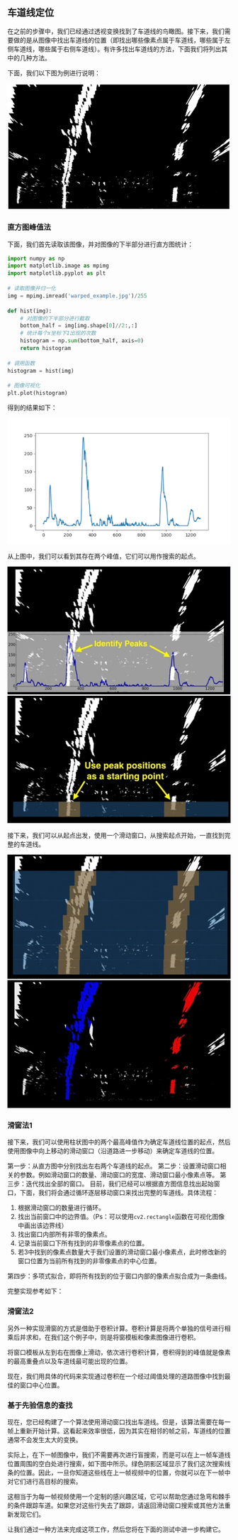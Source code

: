 ## 车道线定位

在之前的步骤中，我们已经通过透视变换找到了车道线的鸟瞰图。接下来，我们需要做的是从图像中找出车道线的位置（即找出哪些像素点属于车道线，哪些属于左侧车道线，哪些属于右侧车道线）。有许多找出车道线的方法，下面我们将列出其中的几种方法。

下面，我们以下图为例进行说明：

![](/assets/78.jpg)


### 直方图峰值法

下面，我们首先读取该图像，并对图像的下半部分进行直方图统计：

```python
import numpy as np
import matplotlib.image as mpimg
import matplotlib.pyplot as plt

# 读取图像并归一化
img = mpimg.imread('warped_example.jpg')/255

def hist(img):
    # 对图像的下半部分进行截取
    bottom_half = img[img.shape[0]//2:,:]
    # 统计每个x坐标下1出现的次数
    histogram = np.sum(bottom_half, axis=0)
    return histogram

# 调用函数
histogram = hist(img)

# 图像可视化
plt.plot(histogram)
```

得到的结果如下：

![histogram](/assets/79.jpg)

从上图中，我们可以看到其存在两个峰值，它们可以用作搜索的起点。

![](/assets/80.jpg)
![](/assets/81.jpg)

接下来，我们可以从起点出发，使用一个滑动窗口，从搜索起点开始，一直找到完整的车道线。

![](/assets/82.jpg)
![](/assets/83.jpg)


### 滑窗法1

接下来，我们可以使用柱状图中的两个最高峰值作为确定车道线位置的起点，然后使用图像中向上移动的滑动窗口（沿道路进一步移动）来确定车道线的位置。

第一步：从直方图中分别找出左右两个车道线的起点。
第二步：设置滑动窗口相关的参数。例如滑动窗口的数量、滑动窗口的宽度、滑动窗口最小像素点等。
第三步：迭代找出全部的窗口。
目前，我们已经可以根据直方图信息找出起始窗口，下面，我们将会通过循环逐层移动窗口来找出完整的车道线。具体流程：

1. 根据滑动窗口的数量进行循环。
2. 找出当前窗口中的边界值。（Ps：可以使用`cv2.rectangle`函数在可视化图像中画出该边界线）
3. 找出窗口内部所有非零的像素点。
4. 记录当前窗口下所有找到的非零像素点的位置。
5. 若3中找到的像素点数量大于我们设置的滑动窗口最小像素点，此时修改新的窗口位置为当前所有找到的非零像素点的中心位置。

第四步：多项式拟合，即将所有找到的位于窗口内部的像素点拟合成为一条曲线。

完整实现参考如下：


### 滑窗法2

另外一种实现滑窗的方式是借助于卷积计算。卷积计算是将两个单独的信号进行相乘后并求和，在我们这个例子中，则是将窗模板和像素图像进行卷积。

将窗口模板从左到右在图像上滑动，依次进行卷积计算，卷积得到的峰值就是像素的最高重叠点以及车道线最可能出现的位置。

现在，我们用具体的代码来实现通过卷积在一个经过阈值处理的道路图像中找到最佳的窗口中心位置。


### 基于先验信息的查找

现在，您已经构建了一个算法使用滑动窗口找出车道线。但是，该算法需要在每一帧上重新开始计算。这看起来效率很低，因为其实在相邻的帧之前，车道线的位置通常不会发生太大的变换。

实际上，在下一帧图像中，我们不需要再次进行盲搜索，而是可以在上一帧车道线位置周围的空白处进行搜索，如下图中所示。绿色阴影区域显示了我们这次搜索线条的位置。因此，一旦你知道这些线在上一帧视频中的位置，你就可以在下一帧中对它们进行高目标的搜索。



这相当于为每一帧视频使用一个定制的感兴趣区域，它可以帮助您通过急弯和棘手的条件跟踪车道。如果您对这些行失去了跟踪，请返回滑动窗口搜索或其他方法重新发现它们。



让我们通过一种方法来完成这项工作，然后您将在下面的测试中进一步构建它。





